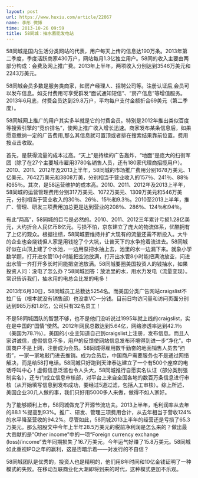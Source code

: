 ```yaml
---
layout: post
url: https://www.huxiu.com/article/22067
name: 李彤_微博
time: 2013-10-26 09:59
title: 58同城：抽水蓄能发电站
---
```

58同城是国内生活分类网站的代表，用户每天上传的信息达190万条。2013年第二季度，季度活跃商家430万户，网站每月1.3亿独立用户。58同的收入主要由两部分构成：会费及网上推广费。2013年上半年，两项收入分别达到3546万美元和2243万美元。

58同城会员多数是服务类商家，如房产经理人、招聘公司等。注册认证后,会员可以发布信息。如支付费用可享受群发“面试通知短信”、“房产信息”等增值服务。2013年6月底，付费会员达到29.8万户，平均每户支付金额折合69美元（第二季度）。

58同城网上推广的用户其实多半就是它的付费会员。特别是2012年推出类似百度等搜索引擎的“竞价排名”，使网上推广收入增长迅速。商家发布某条信息后，如果愿意缴纳一定的广告费用,那么其信息就可置顶或者排在搜索结果靠前位置。费用按点击收取。

首先，是获得流量的成本过高。“天上”是持续的广告轰炸，“地面”是庞大的扫街军团（除了在27个主要城市雇用3780名销售人员，还有180家代理商招揽用户）。2010、2011、2012年及2013上半年，58同城的市场推广费用分别1678万美元、1亿美元、7642万美元和3808万美，分别相当于营业收入的157％、241％、88％和65％。其次，是58运营维护的成本高。2010、2011、2012年及2013上半年，58同城的运营管理费用分别317万美元、1072万美元、1309万美元和546万美元，分别相当于营业收入的30％、26％、15％和9.3％。2010至2013上半年，推广、管理、研发三项费用加总更是达到营业的208％、286％、124％和94％。

有此“两高”，58同城的巨亏是必然的。2010、2011、2012三年累计亏损1.28亿美元，大约折合人民亿币8亿元。亏损不怕，京东建立了庞大的物流体系，优酷拥有了上亿的观众。根据往绩，58同城要维持并扩大现有的流量还需不断投入。大牛的企业也会烧钱但人家是用钱挖了个大坑，让普天下的水争抢着流进去。58同城好似在山顶上建了个水池，一边用泵把水抽上去，池里的水一边漏下来。就象小学数学题，打开进水管10小时能把空池放满，打开出水管8小时能把满池放空，问进出水管一齐打开多长时间能把空池放满。58同城要圈美国投资人的钱抽水，如果投资人问：没电了怎么办？58同城回答：放池里的水，用水力发电（流量变现）。常识告诉我们，抽水用的电总会比发的电多！

2013年6月30日，58同城员工总数达5254名。而美国分类广告网站craigslist不拉广告（根本就没有销售部）也没拿VC一分钱。目前日均访问量和访问页面分别达到985万和1.8亿，公司只有32名员工！

不是58同城团队的智慧不够，也不是他们没听说过1995年就上线的craigslist，实在是中国的“国情”使然。2012年网民总数达到5.64亿，网络渗透率达到42.1％（美国为78.1％）。美国的小业主知道自己到craigslist上注册，发布信息。而且人家讲诚信，虚假信息不多，用户的反馈使网站信息发布环境得到进一步“净化”。中国商户不是上网，注册成为会员。58同城得雇用数千勤奋的地面销售人员去“扫街”，一家一家地敲门进去推销。成为会员后，中国商户需要服务也不是通过网络解决，而是给58打电话。58同城只好跑到天津泰达建立了一个有500个座席的电话呼叫中心！虚假信息泛滥也令人头大，58同城推行自愿实名认证（部分类别强制实名），还专门成立信息审核部，对平台上来自全国各地的数百万条信息进行审核（从开始填写信息到发布成功，要经过5道过滤，包括人工审核）。综上所述，美国企业30几人做的事，我们只好用5000多人来做，做得不如人家好。

为了能够顺利上市，58同城做充了开源节流功夫。2013上半年，毛利润率从去年的88.1 %提高到93%。推广、研发、管理三项费用合计，从去年相当于营收124%的水平降至营收的94.2%。尽管如此，58同城2013上半年的经营还是亏损了65.3万美元。那么招股文中今年上半年28.5万美元的税前净利润是怎么来的？做出最大贡献的是“Other income”中的一项“Foreign currency exchange (loss)/income”去年同期损失了16.7万美元，今年运气好赚了15.8万美元。58同城如此重视IPO之年的赢利，这是否暗示着——对发行的不自信？

58同城团队是优秀的，投资人也是精明的，他们用8年时间和10亿金钱证明了一种模式的失败。在移动互联商业化大潮即将到来的时代，这种模式更加不乐观。

